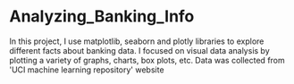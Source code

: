 # Analyzing_Banking_Info

In this project, I use matplotlib, seaborn and plotly libraries to explore different facts about banking data.
I focused on visual data analysis by plotting a variety of graphs, charts, box plots, etc.
Data was collected from 'UCI machine learning repository' website
